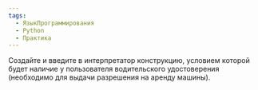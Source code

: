 ```yaml
---
tags:
  - ЯзыкПрограммирования
  - Python
  - Практика
---
```

Создайте и введите в интерпретатор конструкцию, условием которой будет наличие у пользователя водительского удостоверения (необходимо для выдачи разрешения на аренду машины).


